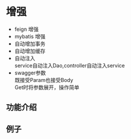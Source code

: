 # 增强
- feign 增强  
- mybatis 增强  
- 自动增加事务  
- 自动增加缓存  
- 自动注入  
  service自动注入Dao,controller自动注入service  
- swagger参数  
    既接受Param也接受Body  
    Get时将参数展开，操作简单  



## 功能介绍

## 例子
